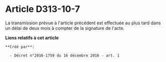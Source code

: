 # Article D313-10-7

La transmission prévue à l'article précédent est effectuée au plus tard dans un délai de deux mois à compter de la signature
de l'acte.

**Liens relatifs à cet article**

	**Créé par**:

	  - Décret n°2016-1759 du 16 décembre 2016 - art. 1
